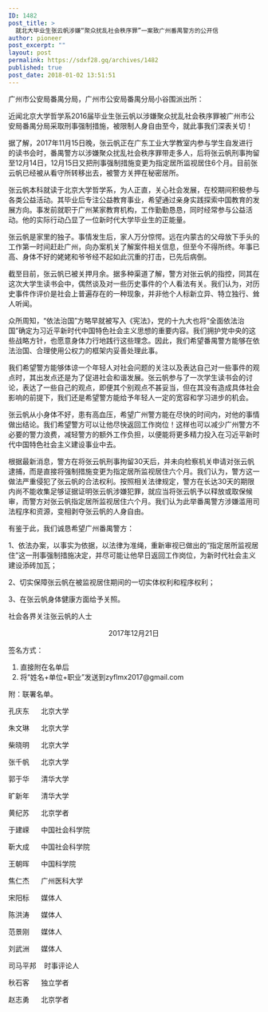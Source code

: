 ```yaml
---
ID: 1482
post_title: >
  就北大毕业生张云帆涉嫌“聚众扰乱社会秩序罪”一案致广州番禺警方的公开信
author: pioneer
post_excerpt: ""
layout: post
permalink: https://sdxf28.gq/archives/1482
published: true
post_date: 2018-01-02 13:51:51
---
```

<p style="font-weight: 400;">广州市公安局番禺分局，广州市公安局番禺分局小谷围派出所：</p>
<p style="font-weight: 400;">近闻北京大学哲学系2016届毕业生张云帆以涉嫌聚众扰乱社会秩序罪被广州市公安局番禺分局采取刑事强制措施，被限制人身自由至今，就此事我们深表关切！</p>
<p style="font-weight: 400;">据了解，2017年11月15日晚，张云帆正在广东工业大学教室内参与学生自发进行的读书会时，番禺警方以涉嫌聚众扰乱社会秩序罪带走多人，后将张云帆刑事拘留至12月14日，12月15日又把刑事强制措施变更为指定居所监视居住6个月。目前张云帆已经被从看守所转移出去，被警方关押在秘密居所。</p>
<p style="font-weight: 400;">张云帆本科就读于北京大学哲学系，为人正直，关心社会发展，在校期间积极参与各类公益活动。其毕业后专注公益教育事业，希望通过亲身实践探索中国教育的发展方向。事发前就职于广州某家教育机构，工作勤勤恳恳，同时经常参与公益活动。他的实际行动凸显了一位新时代大学毕业生的正能量。</p>
<p style="font-weight: 400;">张云帆是家里的独子。事情发生后，家人万分惊愕。远在内蒙古的父母放下手头的工作第一时间赶赴广州，向办案机关了解案件相关信息，但至今不得所终。年事已高、身体不好的姥姥和爷爷经不起如此沉重的打击，已先后病倒。</p>
<p style="font-weight: 400;">截至目前，张云帆已被关押月余。据多种渠道了解，警方对张云帆的指控，同其在这次大学生读书会中，偶然谈及对一些历史事件的个人看法有关。我们认为，对历史事件作评价是社会上普遍存在的一种现象，并非他个人标新立异、特立独行、耸人听闻。</p>
<p style="font-weight: 400;">众所周知，“依法治国”方略早就被写入《宪法》，党的十九大也将“全面依法治国”确定为习近平新时代中国特色社会主义思想的重要内容。我们拥护党中央的这些战略方针，也愿意身体力行地践行这些理念。因此，我们希望番禺警方能够在依法治国、合理使用公权力的框架内妥善处理此事。</p>
<p style="font-weight: 400;">我们希望警方能够体谅一个年轻人对社会问题的关注以及表达自己对一些事件的观点时，其出发点还是为了促进社会和谐发展。张云帆参与了一次学生读书会的讨论，表达了一些自己的观点，即便其个别观点不甚妥当，但在其没有造成具体社会影响的前提下，我们还是希望警方能给予年轻人一定的宽容和学习进步的机会。</p>
<p style="font-weight: 400;">张云帆从小身体不好，患有高血压，希望广州警方能在尽快的时间内，对他的事情做出结论。我们希望警方可以让他尽快返回工作岗位！这样也可以减少广州警方不必要的警力浪费，减轻警方的额外工作负担，以便能将更多精力投入在习近平新时代中国特色社会主义建设事业中去。</p>
<p style="font-weight: 400;">根据最新消息，警方在将张云帆刑事拘留30天后，并未向检察机关申请对张云帆逮捕，而是直接将强制措施变更为指定居所监视居住六个月。我们认为，警方这一做法严重侵犯了张云帆的合法权利。按照相关法律规定，警方在长达30天的期限内尚不能收集足够证据证明张云帆涉嫌犯罪，就应当将张云帆予以释放或取保候审，而警方对张云帆指定居所监视居住六个月。我们认为此举番禺警方涉嫌滥用司法程序和资源，变相剥夺张云帆的人身自由。</p>
<p style="font-weight: 400;">有鉴于此，我们诚恳希望广州番禺警方：</p>
<p style="font-weight: 400;">1、依法办案，以事实为依据，以法律为准绳，重新审视已做出的“指定居所监视居住”这一刑事强制措施决定，并尽可能让他早日返回工作岗位，为新时代社会主义建设添砖加瓦；</p>
<p style="font-weight: 400;">2、切实保障张云帆在被监视居住期间的一切实体权利和程序权利；</p>
<p style="font-weight: 400;">3、在张云帆身体健康方面给予关照。</p>
<p style="font-weight: 400;">社会各界关注张云帆的人士</p>
<p style="font-weight: 400;">                                                   2017年12月21日</p>
<p style="font-weight: 400;">签名方式：</p>

<ol style="font-weight: 400;">
 	<li>直接附在名单后</li>
 	<li>将“姓名+单位+职业”发送到zyflmx2017@gmail.com</li>
</ol>
<p style="font-weight: 400;">附：联署名单。</p>
<p style="font-weight: 400;">孔庆东      北京大学</p>
<p style="font-weight: 400;">朱文琳      北京大学</p>
<p style="font-weight: 400;">柴晓明      北京大学</p>
<p style="font-weight: 400;">张千帆      北京大学</p>
<p style="font-weight: 400;">郭于华      清华大学</p>
<p style="font-weight: 400;">旷新年      清华大学</p>
<p style="font-weight: 400;">黄纪苏      北京学者</p>
<p style="font-weight: 400;">于建嵘      中国社会科学院</p>
<p style="font-weight: 400;">靳大成      中国社会科学院</p>
<p style="font-weight: 400;">王朝晖      中国科学院</p>
<p style="font-weight: 400;">焦仁杰      广州医科大学</p>
<p style="font-weight: 400;">宋阳标      媒体人</p>
<p style="font-weight: 400;">陈洪涛      媒体人</p>
<p style="font-weight: 400;">范景刚      媒体人</p>
<p style="font-weight: 400;">刘武洲      媒体人</p>
<p style="font-weight: 400;">司马平邦    时事评论人</p>
<p style="font-weight: 400;">秋石客      独立学者</p>
<p style="font-weight: 400;">赵志勇      北京学者</p>
<p style="font-weight: 400;"></p>